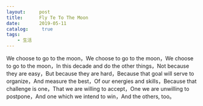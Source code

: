 ```yaml
---
layout:     post
title:      Fly Te To The Moon
date:       2019-05-11
catalog: 	 true
tags:
    - 生活
---
```

   We choose to go to the moon，We choose to go to the moon，We choose to go to the moon，In this decade and do the other things，Not because they are easy，But because they are hard，Because that goal will serve to organize，And measure the best，Of our energies and skills，Because that challenge is one，That we are willing to accept，One we are unwilling to postpone，And one which we intend to win，And the others, too。 
